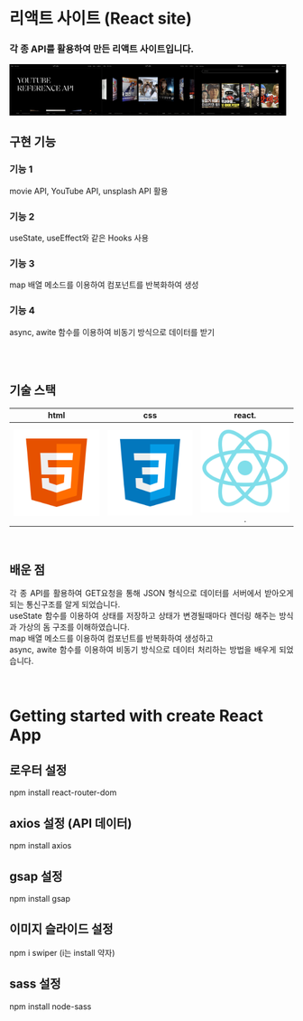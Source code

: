 # 리액트 사이트 (React site)<br>
### 각 종 API를 활용하여 만든 리액트 사이트입니다.
<p align="space-between" style="display: flex;">
  <br>
  <img src="./public/301.png" width="32.5%">
  <img src="./public/302.png" width="32.5%">
  <img src="./public/303.png" width="32.5%">
  <br>
</p>



## 구현 기능

### 기능 1
movie API, YouTube API, unsplash API 활용<br> 
### 기능 2
useState, useEffect와 같은 Hooks 사용<br> 
### 기능 3
map 배열 메소드를 이용하여 컴포넌트를 반복화하여 생성<br> 
### 기능 4
async, awite 함수를 이용하여 비동기 방식으로 데이터를 받기<br> 
<br>

<br>

## 기술 스택

|    html    |     css    |     react.   |
| :--------: | :--------: | :--------:   |
|  ![html]   |   ![css]   |   ![react].  |

<br>

## 배운 점

<p align="justify">
각 종 API를 활용하여 GET요청을 통해 JSON 형식으로 데이터를 서버에서 받아오게 되는 통신구조를 알게 되었습니다.<br>
useState 함수를 이용하여 상태를 저장하고 상태가 변경될때마다 렌더링 해주는 방식과 가상의 돔 구조를 이해하였습니다.<br>
map 배열 메소드를 이용하여 컴포넌트를 반복화하여 생성하고 <br>
async, awite 함수를 이용하여 비동기 방식으로 데이터 처리하는 방법을 배우게 되었습니다.
</p>

<br>


<!-- Stack Icon Refernces -->
[html]: /public/stack/html.svg
[css]: /public/stack/css.svg
[figma]: /public/stack/figma.svg
[ts]: /public/stack/typescript.svg
[react]: /public/stack/react.svg
[node]: /public/stack/node.svg





# Getting started with create React App

## 로우터 설정

npm install react-router-dom

## axios 설정 (API 데이터)

npm install axios

## gsap 설정

npm install gsap

## 이미지 슬라이드 설정

npm i swiper (i는 install 약자)

## sass 설정

npm install node-sass
